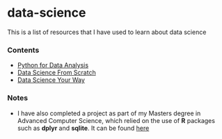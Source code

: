 # data-science

This is a list of resources that I have used to learn about data science

### Contents

- [Python for Data Analysis](http://shop.oreilly.com/product/0636920023784.do)
- [Data Science From Scratch](https://renaissanceperiodization.com/hypertrophy-training-guide-central-hub/)
- [Data Science Your Way](https://github.com/jadianes/data-science-your-way)

### Notes

- I have also completed a project as part of my Masters degree in Advanced Computer Science, which relied on the use of **R** packages such as **dplyr** and **sqlite**. It can be found [here](https://github.com/usyyy/dplyr-vs-sqlite)
